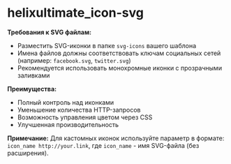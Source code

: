 # helixultimate_icon-svg

**Требования к SVG файлам:**
- Разместить SVG-иконки в папке `svg-icons` вашего шаблона
- Имена файлов должны соответствовать ключам социальных сетей (например: `facebook.svg`, `twitter.svg`)
- Рекомендуется использовать монохромные иконки с прозрачными заливками

**Преимущества:**
- Полный контроль над иконками
- Уменьшение количества HTTP-запросов
- Возможность управления цветом через CSS
- Улучшенная производительность

**Примечание:** Для кастомных иконок используйте параметр в формате: `icon_name http://your.link`, где `icon_name` - имя SVG-файла (без расширения).